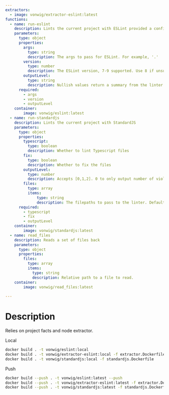 ```yaml
---
extractors:
  - image: vonwig/extractor-eslint:latest
functions:
  - name: run-eslint
    description: Lints the current project with ESLint provided a config file already exists. If a config file does not exist, use StandardJS.
    parameters:
      type: object
      properties:
        args:
          type: string
          description: The args to pass for ESLint. For example, '.'
        version: 
          type: number
          description: The ESLint version, 7-9 supported. Use 8 if unsure.
        outputLevel:
          type: string
          description: Nullish values return a summary from the linter. `complaint` returns a list of editor complaints. `condensed` returns violations grouped by violation id. `json` returns the raw JSON output from the linter.
      required:
        - args
        - version
        - outputLevel
    container:
        image: vonwig/eslint:latest
  - name: run-standardjs
    description: Lints the current project with StandardJS
    parameters:
      type: object
      properties:
        typescript:
          type: boolean
          description: Whether to lint Typescript files
        fix:
          type: boolean
          description: Whether to fix the files
        outputLevel:
          type: number
          description: Accepts [0,1,2]. 0 to only output number of violations, 1 is condensed json grouped by violation id, 2 is full lint json grouped by file.
        files:
          type: array
          items:
              type: string
              description: The filepaths to pass to the linter. Defaults to .
      required:
        - typescript
        - fix
        - outputLevel
    container:
        image: vonwig/standardjs:latest
  - name: read_files
    description: Reads a set of files back
    parameters:
      type: object
      properties:
        files:
          type: array
          items:
            type: string
            description: Relative path to a file to read.
    container:
        image: vonwig/read_files:latest
  
---
```


# Description

Relies on project facts and node extractor.

Local

```sh
docker build . -t vonwig/eslint:local
docker build . -t vonwig/extractor-eslint:local -f extractor.Dockerfile
docker build . -t vonwig/standardjs:local -f standardjs.Dockerfile
```

Push

```sh
docker build --push . -t vonwig/eslint:latest --push
docker build --push . -t vonwig/extractor-eslint:latest -f extractor.Dockerfile --push
docker build --push . -t vonwig/standardjs:latest -f standardjs.Dockerfile --push
```
